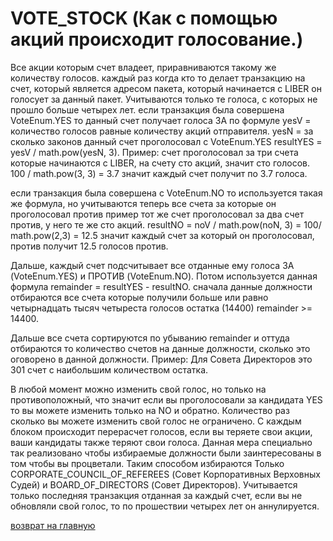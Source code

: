 # VOTE_STOCK (Как с помощью акций происходит голосование.)

Все акции которым счет владеет, приравниваются такому же количеству голосов. 
каждый раз когда кто то делает транзакцию на счет, который является адресом пакета, который начинается с 
LIBER он голосует за данный пакет. Учитываются только те голоса, с которых не прошло больше четырех лет. 
если транзакция была совершена VoteEnum.YES то данный счет получает голоса ЗА по формуле
yesV = количество голосов равные количеству акций отправителя.
yesN = за сколько законов данный счет проголосовал с VoteEnum.YES
resultYES = yesV / math.pow(yesN, 3). Пример: счет проголосовал за три счета которые начинаются с LIBER,
на счету сто акций, значит сто голосов. 100 / math.pow(3, 3) = 3.7 значит каждый счет получит по 3.7 голоса. 

если транзакция была совершена с VoteEnum.NO 
то используется такая же формула, но учитываются теперь все счета за которые он проголосовал против 
пример тот же счет проголосовал за два счет против, у него те же сто акций. 
resultNO = noV / math.pow(noN, 3) = 100/ math.pow(2,3) = 12.5 значит каждый счет за который он проголосовал, 
против получит 12.5 голосов против. 

Дальше, каждый счет подсчитывает все отданные ему голоса ЗА (VoteEnum.YES)  и ПРОТИВ (VoteEnum.NO). 
Потом используется данная формула remainder = resultYES - resultNO. 
сначала данные должности отбираются все счета которые получили больше или равно четырнадцать тысяч 
четыреста голосов остатка (14400) remainder >= 14400.

Дальше все счета сортируются по убыванию remainder и оттуда отбираются то количество счетов на 
данные должности, сколько это оговорено в данной должности. Пример: 
Для Совета Директоров это 301 счет с наибольшим количеством остатка. 

В любой момент можно изменить свой голос, но только на противоположный, что значит если 
вы проголосовали за кандидата YES то вы можете изменить только на NO и обратно. 
Количество раз сколько вы можете изменить свой голос не ограничено. 
С каждым блоком происходит перерасчет голосов, если вы теряете свои акции, ваши кандидаты 
также теряют свои голоса. Данная мера специально так реализовано чтобы избираемые должности 
были заинтересованы в том чтобы вы процветали. 
Таким способом избираются Только CORPORATE_COUNCIL_OF_REFEREES (Совет Корпоративных Верховных Судей) и 
BOARD_OF_DIRECTORS (Совет Директоров).
Учитывается только последняя транзакция отданная за каждый счет, если вы не обновляли свой голос, 
то по прошествии четырех лет он аннулируется. 

[возврат на главную](../readme.md)